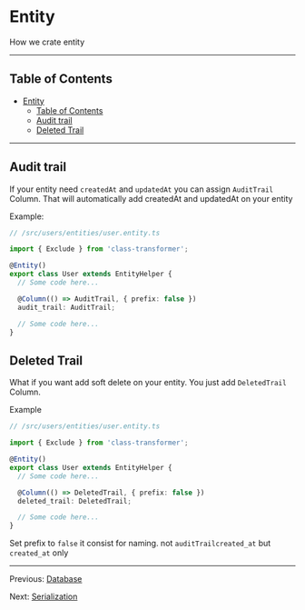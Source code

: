 # Entity

How we crate entity

---

## Table of Contents

- [Entity](#entity)
  - [Table of Contents](#table-of-contents)
  - [Audit trail](#audit-trail)
  - [Deleted Trail](#deleted-trail)

---

## Audit trail

If your entity need `createdAt` and `updatedAt` you can assign `AuditTrail` Column. That will automatically add createdAt and updatedAt on your entity

Example:

```ts
// /src/users/entities/user.entity.ts

import { Exclude } from 'class-transformer';

@Entity()
export class User extends EntityHelper {
  // Some code here...

  @Column(() => AuditTrail, { prefix: false })
  audit_trail: AuditTrail;

  // Some code here...
}

```

## Deleted Trail

What if you want add soft delete on your entity. You just add `DeletedTrail` Column.

Example

```ts
// /src/users/entities/user.entity.ts

import { Exclude } from 'class-transformer';

@Entity()
export class User extends EntityHelper {
  // Some code here...

  @Column(() => DeletedTrail, { prefix: false })
  deleted_trail: DeletedTrail;

  // Some code here...
}
```

Set prefix to `false` it consist for naming. not `auditTrailcreated_at` but `created_at` only

---

Previous: [Database](database.md)

Next: [Serialization](serialization.md)
